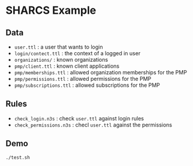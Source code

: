 # SHARCS Example

## Data

- `user.ttl` : a user that wants to login
- `login/contect.ttl` : the context of a logged in user
- `organizations/` : known organizations
- `pmp/client.ttl` : known client applications
- `pmp/memberships.ttl` : allowed organization memberships for the PMP
- `pmp/permissions.ttl` : allowed permissions for the PMP
- `pmp/subscriptions.ttl` : allowed subscriptions for the PMP

## Rules

- `check_login.n3s` : check `user.ttl` against login rules
- `check_permissions.n3s` : checl `user.ttl` against the permissions
  
## Demo

```
./test.sh
```
